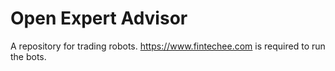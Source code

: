 # Open Expert Advisor
A repository for trading robots. https://www.fintechee.com is required to run the bots.

